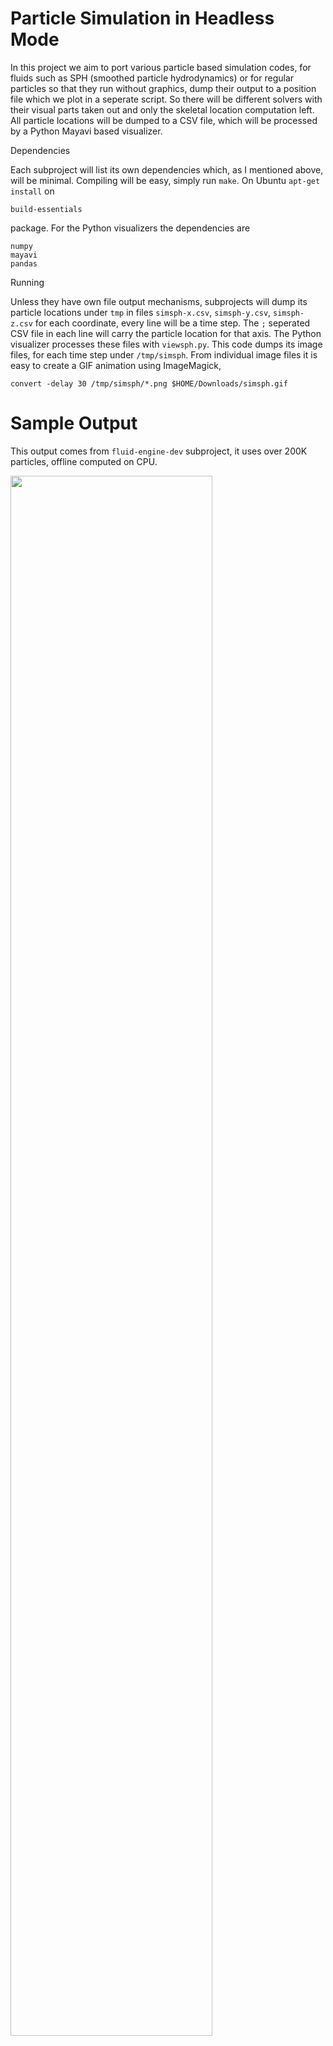 # Particle Simulation in Headless Mode

In this project we aim to port various particle based simulation
codes, for fluids such as SPH (smoothed particle hydrodynamics) or for
regular particles so that they run without graphics, dump their output
to a position file which we plot in a seperate script. So there will
be different solvers with their visual parts taken out and only the
skeletal location computation left. All particle locations will be
dumped to a CSV file, which will be processed by a Python Mayavi based
visualizer.

Dependencies

Each subproject will list its own dependencies which, as I mentioned
above, will be minimal. Compiling will be easy, simply run `make`. On
Ubuntu `apt-get install` on

```
build-essentials
```

package. For the Python visualizers the dependencies are

```
numpy
mayavi
pandas
```

Running

Unless they have own file output mechanisms, subprojects will dump its
particle locations under `tmp` in files `simsph-x.csv`,
`simsph-y.csv`, `simsph-z.csv` for each coordinate, every line will be
a time step. The `;` seperated CSV file in each line will carry the
particle location for that axis. The Python visualizer processes these
files with `viewsph.py`. This code dumps its image files, for each
time step under `/tmp/simsph`. From individual image files it is easy
to create a GIF animation using ImageMagick,

```
convert -delay 30 /tmp/simsph/*.png $HOME/Downloads/simsph.gif
```

# Sample Output

This output comes from `fluid-engine-dev` subproject, it uses over
200K particles, offline computed on CPU.

<img width="80%" src="https://drive.google.com/uc?export=view&id=1Idz5In7YwHolymWd1DVXMKMXeBhVRX4Q"/>

